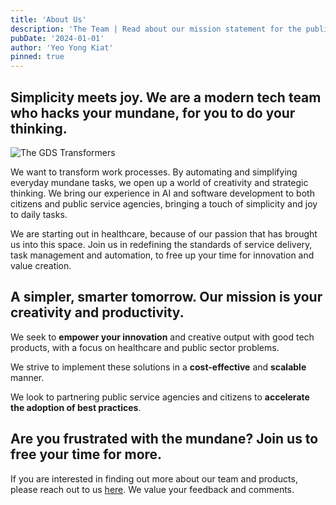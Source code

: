 ```yaml
---
title: 'About Us'
description: 'The Team | Read about our mission statement for the public service.'
pubDate: '2024-01-01'
author: 'Yeo Yong Kiat'
pinned: true
---
```


## Simplicity meets joy. We are a modern tech team who hacks your mundane, for you to do your thinking.

![The GDS Transformers](https://rogueteacher.me/images/transformgovsg/photo_6116283611805236634_w.jpg)

We want to transform work processes. By automating and simplifying everyday mundane tasks, we open up a world of creativity and strategic thinking. We bring our experience in AI and software development to both citizens and public service agencies, bringing a touch of simplicity and joy to daily tasks.

We are starting out in healthcare, because of our passion that has brought us into this space. Join us in redefining the standards of service delivery, task management and automation, to free up your time for innovation and value creation.

## A simpler, smarter tomorrow. Our mission is your creativity and productivity.

We seek to **empower your innovation** and creative output with good tech products, with a focus on healthcare and public sector problems.

We strive to implement these solutions in a **cost-effective** and **scalable** manner.

We look to partnering public service agencies and citizens to **accelerate the adoption of best practices**.

## Are you frustrated with the mundane? Join us to free your time for more.

If you are interested in finding out more about our team and products, please reach out to us [here](https://go.gov.sg/contact-transform). We value your feedback and comments.
